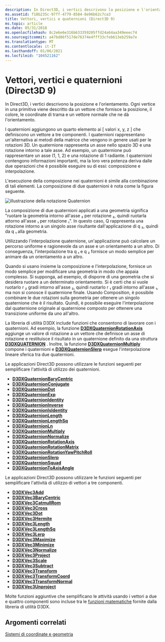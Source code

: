 ```yaml
---
description: In Direct3D, i vertici descrivono la posizione e l'orientamento. Ogni vertice in una primitiva viene descritto da un vettore che fornisce la posizione, il colore, le coordinate di trama e un vettore normale che ne dà l'orientamento.
ms.assetid: f18b235c-97ff-4779-8584-8e96b62c7ca3
title: Vettori, vertici e quaternioni (Direct3D 9)
ms.topic: article
ms.date: 05/31/2018
ms.openlocfilehash: 8c2e6e6e316b633359205ffd24a64aa349eeec74
ms.sourcegitcommit: a47bd86f517de76374e4fff33cfeb613eb259a7e
ms.translationtype: MT
ms.contentlocale: it-IT
ms.lasthandoff: 01/06/2021
ms.locfileid: "104521162"
---
```

# <a name="vectors-vertices-and-quaternions-direct3d-9"></a>Vettori, vertici e quaternioni (Direct3D 9)

In Direct3D, i vertici descrivono la posizione e l'orientamento. Ogni vertice in una primitiva viene descritto da un vettore che fornisce la posizione, il colore, le coordinate di trama e un vettore normale che ne dà l'orientamento.

I quaternioni aggiungono un quarto elemento ai \[ valori x, y, z \] che definiscono un vettore a tre componenti. I quaternioni rappresentano un'alternativa ai metodi della matrice che vengono in genere usati per le rotazioni 3D. Un quaternione rappresenta un asse nello spazio 3D e una rotazione intorno a tale asse. Ad esempio, un quaternione può rappresentare un asse (1, 1, 2) e una rotazione di 1 radiante. I quaternioni contengono informazioni importanti, ma la loro vera potenza deriva dalle due operazioni che è possibile eseguire su di essi: composizione e interpolazione.

L'esecuzione della composizione nei quaternioni è simile alla combinazione di tali elementi. La composizione di due quaternioni è nota come la figura seguente.

![illustrazione della notazione Quaternion](images/quateq.png)

La composizione di due quaternioni applicati a una geometria significa "ruotare la geometria intorno all'asse ₂ per rotazione ₂, quindi ruotarla attorno all'asse ₁ per rotazione ₁". In questo caso, Q rappresenta una rotazione intorno a un singolo asse risultante dall'applicazione di q ₂, quindi da q ₁ alla geometria.

Utilizzando l'interpolazione quaternione, un'applicazione può calcolare un percorso uniforme e ragionevole da un asse e un orientamento a un altro. Di conseguenza, l'interpolazione tra q ₁ e q ₂ fornisce un modo semplice per animare da un orientamento a un altro.

Quando si usano insieme la composizione e l'interpolazione, fornisce un modo semplice per modificare una geometria in modo che appaia complesso. Si supponga, ad esempio, di disporre di una geometria che si desidera ruotare a un determinato orientamento. Si è certi che si vuole ruotarlo r ₂ gradi intorno all'asse ₂, quindi ruotarlo r ₁ gradi intorno all'asse ₁, ma non si conosce il quaternione finale. Usando Composition, è possibile combinare le due rotazioni sulla geometria per ottenere un singolo quaternione che è il risultato. Quindi, è possibile eseguire l'interpolazione dal quaternione originale al quaternione composto per ottenere una transizione uniforme da uno all'altro.

La libreria di utilità D3DX include funzioni che consentono di lavorare con i quaternioni. Ad esempio, la funzione [**D3DXQuaternionRotationAxis**](d3dxquaternionrotationaxis.md) aggiunge un valore di rotazione a un vettore che definisce un asse di rotazione e restituisce il risultato in un quaternione definito da una struttura [**D3DXQUATERNION**](d3dxquaternion.md) . Inoltre, la funzione [**D3DXQuaternionMultiply**](d3dxquaternionmultiply.md) compone i quaternioni e [**D3DXQuaternionSlerp**](d3dxquaternionslerp.md) esegue l'interpolazione lineare sferica tra due quaternioni.

Le applicazioni Direct3D possono utilizzare le funzioni seguenti per semplificare l'attività di utilizzo dei quaternioni.

-   [**D3DXQuaternionBaryCentric**](d3dxquaternionbarycentric.md)
-   [**D3DXQuaternionConjugate**](d3dxquaternionconjugate.md)
-   [**D3DXQuaternionDot**](d3dxquaterniondot.md)
-   [**D3DXQuaternionExp**](d3dxquaternionexp.md)
-   [**D3DXQuaternionIdentity**](d3dxquaternionidentity.md)
-   [**D3DXQuaternionInverse**](d3dxquaternioninverse.md)
-   [**D3DXQuaternionIsIdentity**](d3dxquaternionisidentity.md)
-   [**D3DXQuaternionLength**](d3dxquaternionlength.md)
-   [**D3DXQuaternionLengthSq**](d3dxquaternionlengthsq.md)
-   [**D3DXQuaternionLn**](d3dxquaternionln.md)
-   [**D3DXQuaternionMultiply**](d3dxquaternionmultiply.md)
-   [**D3DXQuaternionNormalize**](d3dxquaternionnormalize.md)
-   [**D3DXQuaternionRotationAxis**](d3dxquaternionrotationaxis.md)
-   [**D3DXQuaternionRotationMatrix**](d3dxquaternionrotationmatrix.md)
-   [**D3DXQuaternionRotationYawPitchRoll**](d3dxquaternionrotationyawpitchroll.md)
-   [**D3DXQuaternionSlerp**](d3dxquaternionslerp.md)
-   [**D3DXQuaternionSquad**](d3dxquaternionsquad.md)
-   [**D3DXQuaternionToAxisAngle**](d3dxquaterniontoaxisangle.md)

Le applicazioni Direct3D possono utilizzare le funzioni seguenti per semplificare l'attività di utilizzo di vettori a tre componenti.

-   [**D3DXVec3Add**](d3dxvec3add.md)
-   [**D3DXVec3BaryCentric**](d3dxvec3barycentric.md)
-   [**D3DXVec3CatmullRom**](d3dxvec3catmullrom.md)
-   [**D3DXVec3Cross**](d3dxvec3cross.md)
-   [**D3DXVec3Dot**](d3dxvec3dot.md)
-   [**D3DXVec3Hermite**](d3dxvec3hermite.md)
-   [**D3DXVec3Length**](d3dxvec3length.md)
-   [**D3DXVec3LengthSq**](d3dxvec3lengthsq.md)
-   [**D3DXVec3Lerp**](d3dxvec3lerp.md)
-   [**D3DXVec3Maximize**](d3dxvec3maximize.md)
-   [**D3DXVec3Minimize**](d3dxvec3minimize.md)
-   [**D3DXVec3Normalize**](d3dxvec3normalize.md)
-   [**D3DXVec3Project**](d3dxvec3project.md)
-   [**D3DXVec3Scale**](d3dxvec3scale.md)
-   [**D3DXVec3Subtract**](d3dxvec3subtract.md)
-   [**D3DXVec3Transform**](d3dxvec3transform.md)
-   [**D3DXVec3TransformCoord**](d3dxvec3transformcoord.md)
-   [**D3DXVec3TransformNormal**](d3dxvec3transformnormal.md)
-   [**D3DXVec3Unproject**](d3dxvec3unproject.md)

Molte funzioni aggiuntive che semplificano le attività usando i vettori a due e quattro componenti sono incluse tra le [funzioni matematiche](dx9-graphics-reference-d3dx-functions-math.md) fornite dalla libreria di utilità D3DX.

## <a name="related-topics"></a>Argomenti correlati

<dl> <dt>

[Sistemi di coordinate e geometria](coordinate-systems-and-geometry.md)
</dt> </dl>

 

 



